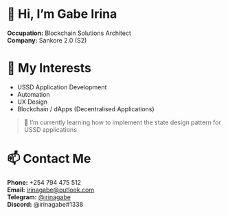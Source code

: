 # 👋 Hi, I’m Gabe Irina
  **Occupation:** Blockchain Solutions Architect  
  **Company:** Sankore 2.0 (S2)
# 👀 My Interests
  * USSD Application Development
  * Automation
  * UX Design
  * Blockchain / dApps (Decentralised Applications)  
  
> 🌱 I’m currently learning how to implement the state design pattern for USSD applications

# 📫 Contact Me
  **Phone:** +254 794 475 512  
  **Email:** <irinagabe@outlook.com>  
  **Telegram:** [@irinagabe](https://t.me/irinagabe)  
  **Discord:** @irinagabe#1338

<!---
irinagabe/irinagabe is a ✨ special ✨ repository because its `README.md` (this file) appears on your GitHub profile.
You can click the Preview link to take a look at your changes.
--->
